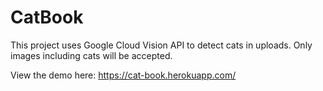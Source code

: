 # CatBook

This project uses Google Cloud Vision API to detect cats in uploads. Only images including cats will be accepted.

View the demo here: https://cat-book.herokuapp.com/
